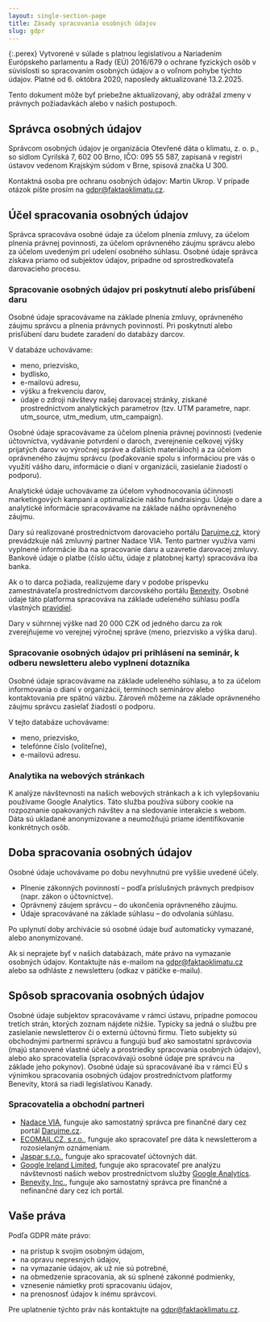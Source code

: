 ```yaml
---
layout: single-section-page
title: Zásady spracovania osobných údajov
slug: gdpr
---
```

<div class="row"><div class="col-12 col-lg-10" markdown="1">

{:.perex}
Vytvorené v súlade s platnou legislatívou a Nariadením Európskeho parlamentu a Rady (EÚ) 2016/679 o ochrane fyzických osôb v súvislosti so spracovaním osobných údajov a o voľnom pohybe týchto údajov. Platné od 6. októbra 2020, naposledy aktualizované 13.2.2025.

Tento dokument môže byť priebežne aktualizovaný, aby odrážal zmeny v právnych požiadavkách alebo v našich postupoch.

## Správca osobných údajov

Správcom osobných údajov je organizácia Otevřené dáta o klimatu, z. o. p., so sídlom Cyrilská 7, 602 00 Brno, IČO: 095 55 587, zapísaná v registri ústavov vedenom Krajským súdom v Brne, spisová značka U 300.

Kontaktná osoba pre ochranu osobných údajov: Martin Ukrop. V prípade otázok píšte prosím na gdpr@faktaoklimatu.cz.

## Účel spracovania osobných údajov

Správca spracováva osobné údaje za účelom plnenia zmluvy, za účelom plnenia právnej povinnosti, za účelom oprávneného záujmu správcu alebo za účelom uvedeným pri udelení osobného súhlasu. Osobné údaje správca získava priamo od subjektov údajov, prípadne od sprostredkovateľa darovacieho procesu.

### Spracovanie osobných údajov pri poskytnutí alebo prisľúbení daru

Osobné údaje spracovávame na základe plnenia zmluvy, oprávneného záujmu správcu a plnenia právnych povinností. Pri poskytnutí alebo prisľúbení daru budete zaradení do databázy darcov.

V databáze uchovávame:

* meno, priezvisko,
* bydlisko,
* e-mailovú adresu,
* výšku a frekvenciu darov,
* údaje o zdroji návštevy našej darovacej stránky, získané prostredníctvom analytických parametrov (tzv. UTM parametre, napr. utm_source, utm_medium, utm_campaign).

Osobné údaje spracovávame za účelom plnenia právnej povinnosti (vedenie účtovníctva, vydávanie potvrdení o daroch, zverejnenie celkovej výšky prijatých darov vo výročnej správe a ďalších materiáloch) a za účelom oprávneného záujmu správcu (poďakovanie spolu s informáciou pre vás o využití vášho daru, informácie o dianí v organizácii, zasielanie žiadostí o podporu).

Analytické údaje uchovávame za účelom vyhodnocovania účinnosti marketingových kampaní a optimalizácie nášho fundraisingu. Údaje o dare a analytické informácie spracovávame na základe nášho oprávneného záujmu.

Dary sú realizované prostredníctvom darovacieho portálu [Darujme.cz](https://darujme.cz), ktorý prevádzkuje náš zmluvný partner Nadace VIA. Tento partner využíva vami vyplnené informácie iba na spracovanie daru a uzavretie darovacej zmluvy. Bankové údaje o platbe (číslo účtu, údaje z platobnej karty) spracováva iba banka.

Ak o to darca požiada, realizujeme dary v podobe príspevku zamestnávateľa prostredníctvom darcovského portálu [Benevity](https://benevity.com/). Osobné údaje táto platforma spracováva na základe udeleného súhlasu podľa vlastných [pravidiel](https://benevity.com/privacy-policy).

Dary v súhrnnej výške nad 20 000 CZK od jedného darcu za rok zverejňujeme vo verejnej výročnej správe (meno, priezvisko a výška daru).

### Spracovanie osobných údajov pri prihlásení na seminár, k odberu newsletteru alebo vyplnení dotazníka

Osobné údaje spracovávame na základe udeleného súhlasu, a to za účelom informovania o dianí v organizácii, termínoch seminárov alebo kontaktovania pre spätnú väzbu. Zároveň môžeme na základe oprávneného záujmu správcu zasielať žiadosti o podporu.

V tejto databáze uchovávame:
 * meno, priezvisko,
 * telefónne číslo (voliteľne),
 * e-mailovú adresu.

### Analytika na webových stránkach

K analýze návštevnosti na našich webových stránkach a k ich vylepšovaniu používame Google Analytics. Táto služba používa súbory cookie na rozpoznanie opakovaných návštev a na sledovanie interakcie s webom. Dáta sú ukladané anonymizovane a neumožňujú priame identifikovanie konkrétnych osôb.

## Doba spracovania osobných údajov

Osobné údaje uchovávame po dobu nevyhnutnú pre vyššie uvedené účely.

* Plnenie zákonných povinností – podľa príslušných právnych predpisov (napr. zákon o účtovníctve).
* Oprávnený záujem správcu – do ukončenia oprávneného záujmu.
* Údaje spracovávané na základe súhlasu – do odvolania súhlasu.

Po uplynutí doby archivácie sú osobné údaje buď automaticky vymazané, alebo anonymizované.

Ak si neprajete byť v našich databázach, máte právo na vymazanie osobných údajov. Kontaktujte nás e-mailom na gdpr@faktaoklimatu.cz alebo sa odhláste z newsletteru (odkaz v pätičke e-mailu).

## Spôsob spracovania osobných údajov

Osobné údaje subjektov spracovávame v rámci ústavu, prípadne pomocou tretích strán, ktorých zoznam nájdete nižšie. Typicky sa jedná o službu pre zasielanie newsletterov či o externú účtovnú firmu. Tieto subjekty sú obchodnými partnermi správcu a fungujú buď ako samostatní správcovia (majú stanovené vlastné účely a prostriedky spracovania osobných údajov), alebo ako spracovatelia (spracovávajú osobné údaje pre správcu na základe jeho pokynov). Osobné údaje sú spracovávané iba v rámci EÚ s výnimkou spracovania osobných údajov prostredníctvom platformy Benevity, ktorá sa riadi legislatívou Kanady.

### Spracovatelia a obchodní partneri

* [Nadace VIA](https://www.nadacevia.cz/), funguje ako samostatný správca pre finančné dary cez portál [Darujme.cz](https://www.darujme.cz/).
* [ECOMAIL.CZ, s.r.o.](https://ecomail.cz/), funguje ako spracovateľ pre dáta k newsletterom a rozosielaným oznámeniam.
* [Jaspar s.r.o.](https://www.ucetnictvijaspar.cz/), funguje ako spracovateľ účtovných dát.
* [Google Ireland Limited](https://en.wikipedia.org/wiki/Google), funguje ako spracovateľ pre analýzu návštevnosti našich webov prostredníctvom služby [Google Analytics](https://marketingplatform.google.com/about/analytics/).
* [Benevity, Inc.](https://benevity.com/privacy-policy), funguje ako samostatný správca pre finančné a nefinančné dary cez ich portál.

## Vaše práva

Podľa GDPR máte právo:

* na prístup k svojim osobným údajom,
* na opravu nepresných údajov,
* na vymazanie údajov, ak už nie sú potrebné,
* na obmedzenie spracovania, ak sú splnené zákonné podmienky,
* vznesenie námietky proti spracovaniu údajov,
* na prenosnosť údajov k inému správcovi.

Pre uplatnenie týchto práv nás kontaktujte na gdpr@faktaoklimatu.cz.

</div></div>
